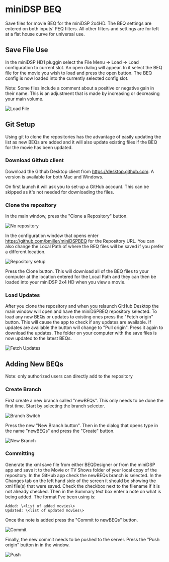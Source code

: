 # miniDSP BEQ

Save files for movie BEQ for the miniDSP 2x4HD. The BEQ settings are entered on both inputs' PEQ filters.  All other filters and settings are for left at a flat house curve for universal use.  

## Save File Use
In the miniDSP HD1 pluggin select the File Menu -> Load -> Load configuration to current slot.  An open dialog will appear. In it select the BEQ file for the movie you wish to load and press the open button.  The BEQ config is now loaded into the currently selected config slot.

Note: Some files include a comment about a positive or negative gain in their name.  This is an adjustment that is made by increasing or decreasing your main volume.  

![Load File](/images/loadFile.png)

## Git Setup
Using git to clone the repositories has the advantage of easily updating the list as new BEQs are added and it will also update existing files if the BEQ for the movie has been updated. 

### Download Github client
Download the Github Desktop client from https://desktop.github.com. A version is available for both Mac and Windows. 

On first launch it will ask you to set-up a GitHub account.  This can be skipped as it's not needed for downloading the files. 

### Clone the repository
In the main window, press the "Clone a Repository" button.

![No repository](/images/norepo.png)


In the configuration window that opens enter https://github.com/bmiller/miniDSPBEQ for the Repository URL.  You can also change the Local Path of where the BEQ files will be saved if you prefer a different location.  

![Repository setup](/images/reposetup.png)

Press the Clone button.  This will download all of the BEQ files to your computer at the location entered for the Local Path and they can then be loaded into your miniDSP 2x4 HD when you view a movie.

### Load Updates

After you clone the repository and when you relaunch GitHub Desktop the main window will open and have the miniDSPBEQ repository selected.  To load any new BEQs or updates to existing ones press the "Fetch origin" button.  This will cause the app to check if any updates are available.  If updates are available the button will change to "Pull origin". Press it again to download the updates.  The folder on your computer with the save files is now updated to the latest BEQs.  

![Fetch Updates](/images/fetchupdates.png)

## Adding New BEQs

Note: only authorized users can directly add to the repository

### Create Branch

First create a new branch called "newBEQs".  This only needs to be done the first time.  Start by selecting the branch selector.

![Branch Switch](/images/branchSwitch.png)

Press the new "New Branch button".  Then in the dialog that opens type in the name "newBEQs" and press the "Create" button.

![New Branch](/images/newBranch.png)

### Committing

Generate the xml save file from either BEQDesigner or from the miniDSP app and save it to the Movie or TV Shows folder of your local copy of the repository. In the GitHub app check the newBEQs branch is selected.  In the Changes tab on the left hand side of the screen it should be showing the xml file(s) that were saved. Check the checkbox next to the filename if it is not already checked.  Then in the Summary text box enter a note on what is being added.  The format I've been using is:

```
Added: \<list of added movies\>
Updated: \<list of updated movies\>
```
	
Once the note is added press the "Commit to newBEQs" button.  

![Commit](/images/commit.png)

Finally, the new commit needs to be pushed to the server.  Press the "Push origin" button in in the window.  

![Push](/images/push.png)